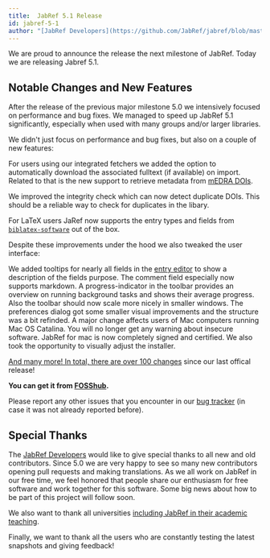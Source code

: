 ```yaml
---
title:  JabRef 5.1 Release 
id: jabref-5-1
author: "[JabRef Developers](https://github.com/JabRef/jabref/blob/master/DEVELOPERS)" 
---
```


We are proud to announce the release the next milestone of JabRef. Today we are releasing Jabref 5.1.

## Notable Changes and New Features

After the release of the previous major milestone 5.0 we intensively focused on performance and bug fixes. We managed to speed up JabRef 5.1 significantly, especially when used with many groups and/or larger libraries.

We didn't just focus on performance and bug fixes, but also on a couple of new features:

For users using our integrated fetchers we added the option to automatically download the associated fulltext (if available) on import. Related to that is the new support to retrieve metadata from [mEDRA DOIs](https://www.medra.org/). 

We improved the integrity check which can now detect duplicate DOIs. This should be a reliable way to check for duplicates in the libary.

For LaTeX users JaRef now supports the entry types and fields from [`biblatex-software`](https://ctan.org/pkg/biblatex-software) out of the box.


Despite these improvements under the hood we also tweaked the user interface:

We added tooltips for nearly all fields in the [entry editor](https://docs.jabref.org/advanced/entryeditor) to show a description of the fields purpose. The comment field especially now supports markdown.
A progress-indicator in the toolbar provides an overview on running background tasks and shows their average progress. Also the toolbar should now scale more nicely in smaller windows.
The preferences dialog got some smaller visual improvements and the structure was a bit refinded.
A major change affects users of Mac computers running Mac OS Catalina. You will no longer get any warning about insecure software. JabRef for mac is now completely signed and certified. We also took the opportunity to visually adjust the installer.

[And many more! In total, there are over 100 changes](https://github.com/JabRef/jabref/blob/master/CHANGELOG.md) since our last offical release!

**You can get it from [FOSShub](https://www.fosshub.com/JabRef.html).**

Please report any other issues that you encounter in our [bug tracker](https://github.com/JabRef/jabref/issues) (in case it was not already reported before).

## Special Thanks

The [JabRef Developers](https://github.com/JabRef/jabref/blob/master/DEVELOPERS) would like to give special thanks to all new and old contributors. Since 5.0 we are very happy to see so many new contributors opening pull requests and making translations. As we all work on JabRef in our free time, we feel honored that people share our enthusiasm for free software and work together for this software. Some big news about how to be part of this project will follow soon.

We also want to thank all universities [including JabRef in their academic teaching](https://devdocs.jabref.org/teaching).

Finally, we  want to thank all the users who are constantly testing the latest snapshots and giving feedback!
